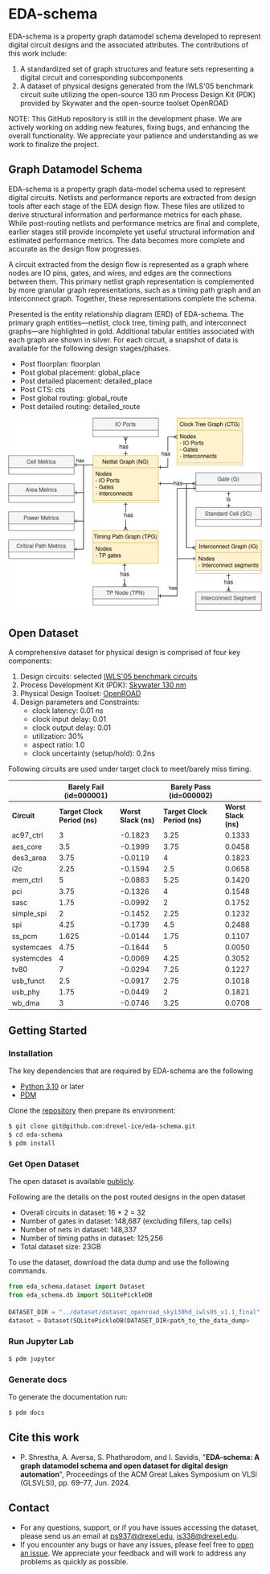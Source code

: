 # EDA-schema

EDA-schema is a property graph datamodel schema developed to represent digital circuit designs and the associated attributes.
The contributions of this work include:
1. A standardized set of graph structures and feature sets representing a digital circuit and corresponding subcomponents
2. A dataset of physical designs generated from the IWLS'05 benchmark circuit suite utilizing the open-source 130 nm Process Design Kit (PDK) provided by Skywater and the open-source toolset OpenROAD

NOTE: This GitHub repository is still in the development phase. We are actively working on adding new features, fixing bugs, and enhancing the overall functionality. We appreciate your patience and understanding as we work to finalize the project.


## Graph Datamodel Schema

EDA-schema is a property graph data-model schema used to represent digital circuits. Netlists and performance reports are extracted from design tools after each stage of the EDA design flow. These files are utilized to derive structural information and performance metrics for each phase. While post-routing netlists and performance metrics are final and complete, earlier stages still provide incomplete yet useful structural information and estimated performance metrics. The data becomes more complete and accurate as the design flow progresses.

A circuit extracted from the design flow is represented as a graph where nodes are IO pins, gates, and wires, and edges are the connections between them. This primary netlist graph representation is complemented by more granular graph representations, such as a timing path graph and an interconnect graph. Together, these representations complete the schema.

Presented is the entity relationship diagram (ERD) of EDA-schema. The primary graph entities—netlist, clock tree, timing path, and interconnect graphs—are highlighted in gold. Additional tabular entities associated with each graph are shown in silver. For each circuit, a snapshot of data is available for the following design stages/phases.
- Post floorplan: floorplan
- Post global placement: global_place
- Post detailed placement: detailed_place
- Post CTS: cts
- Post global routing: global_route
- Post detailed routing: detailed_route


![Alt text](docs/images/schema.png)

## Open Dataset
A comprehensive dataset for physical design is comprised of four key components:
1) Design circuits: selected [IWLS'05 benchmark circuits](https://github.com/ieee-ceda-datc/RDF-2020/tree/master/benchmarks/iwls05_opencores)
2) Process Development Kit (PDK): [Skywater 130 nm](https://skywater-pdk.readthedocs.io/en/main/)
3) Physical Design Toolset: [OpenROAD](https://theopenroadproject.org/)
4) Design parameters and Constraints:
    - clock latency: 0.01 ns
    - clock input delay: 0.01
    - clock output delay: 0.01
    - utilization: 30%
    - aspect ratio: 1.0
    - clock uncertainty (setup/hold): 0.2ns


Following circuits are used under target clock to meet/barely miss timing.

|         | Barely Fail (id=000001) | |  Barely Pass (id=000002) | |
|---|---|---|---|---|
| **Circuit** | **Target Clock Period (ns)** | **Worst Slack (ns)** | **Target Clock Period (ns)** | **Worst Slack (ns)** |
|ac97_ctrl | 3 | -0.1823 | 3.25 | 0.1333|
|aes_core | 3.5 | -0.1999 | 3.75 | 0.0458|
|des3_area | 3.75 | -0.0119 | 4 | 0.1823|
|i2c | 2.25 | -0.1594 | 2.5 | 0.0658|
|mem_ctrl | 5 | -0.0863 | 5.25 | 0.1420|
|pci | 3.75 | -0.1326 | 4 | 0.1548|
|sasc | 1.75 | -0.0992 | 2 | 0.1752|
|simple_spi | 2 | -0.1452 | 2.25 | 0.1232|
|spi | 4.25 | -0.1739 | 4.5 | 0.2488|
|ss_pcm | 1.625 | -0.0144 | 1.75 | 0.1107|
|systemcaes | 4.75 | -0.1644 | 5 | 0.0050|
|systemcdes | 4 | -0.0069 | 4.25 | 0.3052|
|tv80 | 7 | -0.0294 | 7.25 | 0.1227|
|usb_funct | 2.5 | -0.0917 | 2.75 | 0.1018|
|usb_phy | 1.75 | -0.0449 | 2 | 0.1821|
|wb_dma | 3 | -0.0746 | 3.25 | 0.0708|

## Getting Started

### Installation

The key dependencies that are required by EDA-schema are the following

 - [Python 3.10](https://www.python.org/) or later
 - [PDM](https://pdm-project.org/)

Clone the [repository](https://github.com/drexel-ice/eda-schema) then prepare its environment:

```bash
$ git clone git@github.com:drexel-ice/eda-schema.git
$ cd eda-schema
$ pdm install
```

### Get Open Dataset

The open dataset is available [publicly](https://drive.google.com/drive/folders/1B3rBvbnviBrKw1aLRpv7e1pEXSCy_vLQ?usp=sharing).

Following are the details on the post routed designs in the open dataset
- Overall circuits in dataset: 16 * 2 = 32
- Number of gates in dataset: 148,687 (excluding fillers, tap cells)
- Number of nets in dataset: 148,337
- Number of timing paths in dataset: 125,256
- Total dataset size: 23GB​

To use the dataset, download the data dump and use the following commands.
```python
from eda_schema.dataset import Dataset
from eda_schema.db import SQLitePickleDB

DATASET_DIR = "../dataset/dataset_openroad_sky130hd_iwls05_v1.1_final"
dataset = Dataset(SQLitePickleDB(DATASET_DIR<path_to_the_data_dump>
```

### Run Jupyter Lab

```bash
$ pdm jupyter
```

### Generate docs

To generate the documentation run:
```bash
$ pdm docs
```

## Cite this work

- P. Shrestha, A. Aversa, S. Phatharodom, and I. Savidis, "**EDA-schema: A graph datamodel schema and open dataset for digital design automation**", Proceedings of the ACM Great Lakes Symposium on VLSI (GLSVLSI), pp. 69–77, Jun. 2024.

## Contact

- For any questions, support, or if you have issues accessing the dataset, please send us an email at [ps937@drexel.edu](mailto:ps937@drexel.edu), [is338@drexel.edu](mailto:is338@drexel.edu).
- If you encounter any bugs or have any issues, please feel free to [open an issue](https://github.com/drexel-ice/EDA-schema/issues). We appreciate your feedback and will work to address any problems as quickly as possible.
